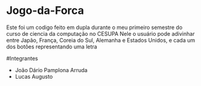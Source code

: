 # Jogo-da-Forca
Este foi um codigo feito em dupla durante o meu primeiro semestre do curso de ciencia da computação no CESUPA
Nele o usuário pode adivinhar entre Japão, França, Coreia do Sul, Alemanha e Estados Unidos, e cada um dos botôes representando uma letra

#Integrantes
- João Dário Pamplona Arruda
- Lucas Augusto
